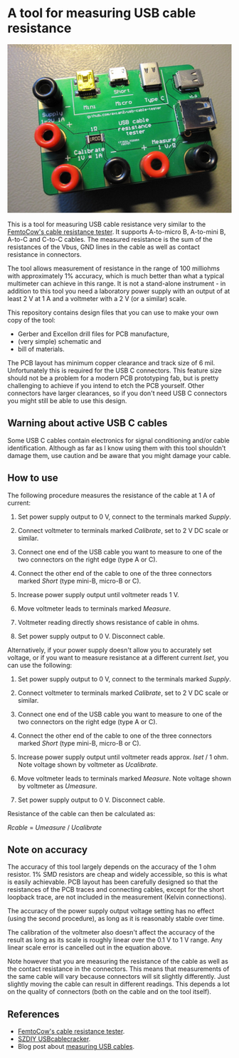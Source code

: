 # A tool for measuring USB cable resistance

![USB cable tester](figures/usb-cable-tester-photo.jpg)

This is a tool for measuring USB cable resistance very similar to the [FemtoCow's cable resistance tester][1]. It supports A-to-micro B, A-to-mini B, A-to-C and C-to-C cables. The measured resistance is the sum of the resistances of the Vbus, GND lines in the cable as well as contact resistance in connectors.

The tool allows measurement of resistance in the range of 100 milliohms with approximately 1% accuracy, which is much better than what a typical multimeter can achieve in this range. It is not a stand-alone instrument - in addition to this tool you need a laboratory power supply with an output of at least 2 V at 1 A and a voltmeter with a 2 V (or a similar) scale.

This repository contains design files that you can use to make your own copy of the tool:

* Gerber and Excellon drill files for PCB manufacture,
* (very simple) schematic and
* bill of materials.

The PCB layout has minimum copper clearance and track size of 6 mil.  Unfortunately this is required for the USB C connectors. This feature size should not be a problem for a modern PCB prototyping fab, but is pretty challenging to achieve if you intend to etch the PCB yourself. Other connectors have larger clearances, so if you don't need USB C connectors you might still be able to use this design.


## Warning about active USB C cables

Some USB C cables contain electronics for signal conditioning and/or cable identification. Although as far as I know using them with this tool shouldn't damage them, use caution and be aware that you might damage your cable.


## How to use

The following procedure measures the resistance of the cable at 1 A of current:

1. Set power supply output to 0 V, connect to the terminals marked *Supply*.

2. Connect voltmeter to terminals marked *Calibrate*, set to 2 V DC scale or similar.

3. Connect one end of the USB cable you want to measure to one of the two connectors on the right edge (type A or C).

4. Connect the other end of the cable to one of the three connectors marked *Short* (type mini-B, micro-B or C).

5. Increase power supply output until voltmeter reads 1 V.

6. Move voltmeter leads to terminals marked *Measure*.

7. Voltmeter reading directly shows resistance of cable in ohms.

8. Set power supply output to 0 V. Disconnect cable.

Alternatively, if your power supply doesn't allow you to accurately set
voltage, or if you want to measure resistance at a different current *Iset*, you can
use the following:

1. Set power supply output to 0 V, connect to the terminals marked *Supply*.

2. Connect voltmeter to terminals marked *Calibrate*, set to 2 V DC scale or similar.

3. Connect one end of the USB cable you want to measure to one of the two connectors on the right edge (type A or C).

4. Connect the other end of the cable to one of the three connectors marked *Short* (type mini-B, micro-B or C).

5. Increase power supply output until voltmeter reads approx. *Iset* / 1 ohm. Note voltage shown by voltmeter as *Ucalibrate*.

6. Move voltmeter leads to terminals marked *Measure*. Note voltage shown by voltmeter as *Umeasure*.

7. Set power supply output to 0 V. Disconnect cable.

Resistance of the cable can then be calculated as:

*Rcable* = *Umeasure* / *Ucalibrate*


## Note on accuracy

The accuracy of this tool largely depends on the accuracy of the 1 ohm resistor. 1% SMD resistors are cheap and widely accessible, so this is what is easily achievable. PCB layout has been carefully designed so that the resistances of the PCB traces and connecting cables, except for the short loopback trace, are not included in the measurement (Kelvin connections).

The accuracy of the power supply output voltage setting has no effect (using the second procedure), as long as it is reasonably stable over time.

The calibration of the voltmeter also doesn't affect the accuracy of the result as long as its scale is roughly linear over the 0.1 V to 1 V range. Any linear scale error is cancelled out in the equation above.

Note however that you are measuring the resistance of the cable as well as the contact resistance in the connectors. This means that measurements of the same cable will vary because connectors will sit slightly differently. Just slightly moving the cable can result in different readings. This depends a lot on the quality of connectors (both on the cable and on the tool itself).


## References

* [FemtoCow's cable resistance tester][1].
* [SZDIY USBcablecracker][2].
* Blog post about [measuring USB cables][3].

[1]: https://www.tindie.com/products/FemtoCow/usb-cable-resistance-tester/
[2]: https://github.com/szdiy/USBcablecracker
[3]: https://www.tablix.org/~avian/blog/archives/2019/06/measuring_usb_cable_resistance/
